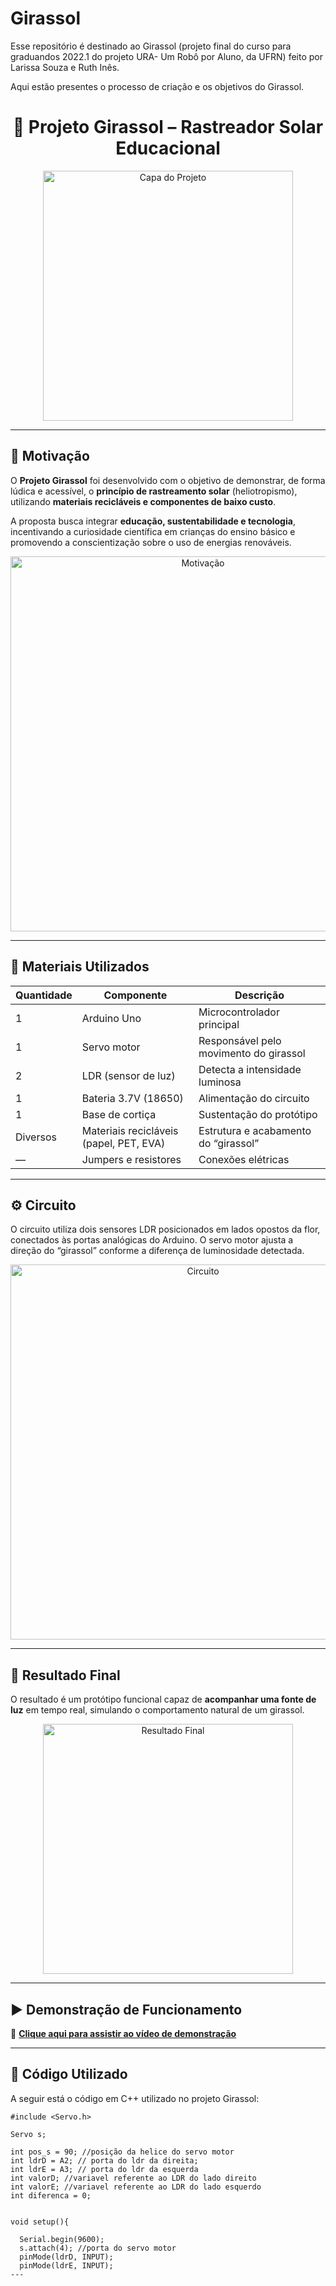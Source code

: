 # Girassol

Esse repositório é destinado ao Girassol (projeto final do curso para graduandos 2022.1 do projeto URA- Um Robô por Aluno, da UFRN) feito por Larissa Souza e Ruth Inês.

Aqui estão presentes o processo de criação e os objetivos do Girassol. 

<h1 align="center">🌻 Projeto Girassol – Rastreador Solar Educacional</h1>

<p align="center">
  <img src="https://user-images.githubusercontent.com/55934217/191489345-aa4cdc60-b280-4d80-a883-5bc38b70c159.jpeg" alt="Capa do Projeto" width="400">
</p>

---



## 🎯 Motivação

O **Projeto Girassol** foi desenvolvido com o objetivo de demonstrar, de forma lúdica e acessível, o **princípio de rastreamento solar** (heliotropismo), utilizando **materiais recicláveis e componentes de baixo custo**.

A proposta busca integrar **educação, sustentabilidade e tecnologia**, incentivando a curiosidade científica em crianças do ensino básico e promovendo a conscientização sobre o uso de energias renováveis.

<p align="center">
  <img src="https://user-images.githubusercontent.com/55934217/181629662-826bcc37-f253-43e9-aa1a-d01cc8f29579.png" alt="Motivação" width="600">
</p>

---

## 🧩 Materiais Utilizados

| Quantidade | Componente | Descrição |
|-------------|-------------|-----------|
| 1 | Arduino Uno | Microcontrolador principal |
| 1 | Servo motor | Responsável pelo movimento do girassol |
| 2 | LDR (sensor de luz) | Detecta a intensidade luminosa |
| 1 | Bateria 3.7V (18650) | Alimentação do circuito |
| 1 | Base de cortiça | Sustentação do protótipo |
| Diversos | Materiais recicláveis (papel, PET, EVA) | Estrutura e acabamento do “girassol” |
| — | Jumpers e resistores | Conexões elétricas |


---

## ⚙️ Circuito

O circuito utiliza dois sensores LDR posicionados em lados opostos da flor, conectados às portas analógicas do Arduino. O servo motor ajusta a direção do “girassol” conforme a diferença de luminosidade detectada.

<p align="center">
  <img src="https://user-images.githubusercontent.com/55934217/181630757-24aea32b-e7fe-4ffe-a348-e7c0927b62ce.png" alt="Circuito" width="600">
</p>

---

## 🌻 Resultado Final

O resultado é um protótipo funcional capaz de **acompanhar uma fonte de luz** em tempo real, simulando o comportamento natural de um girassol.

<p align="center">
  <img src="https://user-images.githubusercontent.com/55934217/191489345-aa4cdc60-b280-4d80-a883-5bc38b70c159.jpeg" alt="Resultado Final" width="400">
</p>

---

## ▶️ Demonstração de Funcionamento

🎥 [**Clique aqui para assistir ao vídeo de demonstração**](https://user-images.githubusercontent.com/55934217/191489618-b551d162-59d2-4686-9f54-3f074435f5df.mp4)

---

## 💾 Código Utilizado

A seguir está o código em C++ utilizado no projeto Girassol:

```
#include <Servo.h>

Servo s;

int pos_s = 90; //posição da helice do servo motor
int ldrD = A2; // porta do ldr da direita;
int ldrE = A3; // porta do ldr da esquerda
int valorD; //variavel referente ao LDR do lado direito
int valorE; //variavel referente ao LDR do lado esquerdo
int diferenca = 0;


void setup(){
  
  Serial.begin(9600);
  s.attach(4); //porta do servo motor
  pinMode(ldrD, INPUT);
  pinMode(ldrE, INPUT);
---
